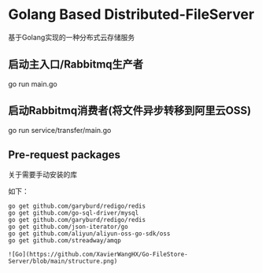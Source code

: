 # Golang Based Distributed-FileServer

基于Golang实现的一种分布式云存储服务

## 启动主入口/Rabbitmq生产者
go run main.go

## 启动Rabbitmq消费者(将文件异步转移到阿里云OSS)
go run service/transfer/main.go

## Pre-request packages 
关于需要手动安装的库

如下：
```shell
go get github.com/garyburd/redigo/redis
go get github.com/go-sql-driver/mysql
go get github.com/garyburd/redigo/redis
go get github.com/json-iterator/go
go get github.com/aliyun/aliyun-oss-go-sdk/oss
go get github.com/streadway/amqp

![Go](https://github.com/XavierWangHX/Go-FileStore-Server/blob/main/structure.png)
